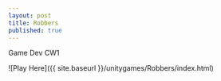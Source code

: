 ```yaml
---
layout: post
title: Robbers
published: true
---
```

Game Dev CW1

![Play Here]({{ site.baseurl }}/unitygames/Robbers/index.html)

